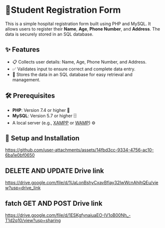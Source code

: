 # 🏥Student Registration Form

This is a simple hospital registration form built using PHP and MySQL. It allows users to register their **Name**, **Age**, **Phone Number**, and **Address**. The data is securely stored in an SQL database.

## ✨ Features

- 📋 Collects user details: Name, Age, Phone Number, and Address.
- ✅ Validates input to ensure correct and complete data entry.
- 💾 Stores the data in an SQL database for easy retrieval and management.

## 🛠️ Prerequisites

- **PHP**: Version 7.4 or higher 🐘
- **MySQL**: Version 5.7 or higher 🗄️
- A local server (e.g., [XAMPP](https://www.apachefriends.org/) or [WAMP](https://www.wampserver.com/)) ⚙️

## 🚀 Setup and Installation


https://github.com/user-attachments/assets/14fbd3cc-9334-4756-ac10-6ba1e0bf0650


##  DELETE AND UPDATE Drive link 
https://drive.google.com/file/d/1UaLonBshyCxavBfiay32IwWcnAhjhQEu/view?usp=drive_link


## fatch GET AND POST  Drive link 
https://drive.google.com/file/d/1ESKgfynaiuaEO-IV1oB00Nh_-T1d2q10/view?usp=sharing

